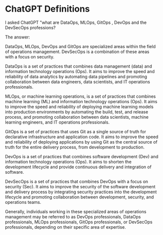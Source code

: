 # ChatGPT Definitions

I asked ChatGPT "what are DataOps, MLOps, GitOps , DevOps and the DevSecOps professions?

The answer:&#x20;

DataOps, MLOps, DevOps and GitOps are specialized areas within the field of operations management. DevSecOps is a combination of these areas with a focus on security.

DataOps is a set of practices that combines data management (data) and information technology operations (Ops). It aims to improve the speed and reliability of data analytics by automating data pipelines and promoting collaboration between data engineers, data scientists, and IT operations professionals.

MLOps, or machine learning operations, is a set of practices that combines machine learning (ML) and information technology operations (Ops). It aims to improve the speed and reliability of deploying machine learning models into production environments by automating the build, test, and release process, and promoting collaboration between data scientists, machine learning engineers, and IT operations professionals.

GitOps is a set of practices that uses Git as a single source of truth for declarative infrastructure and application code. It aims to improve the speed and reliability of deploying applications by using Git as the central source of truth for the entire delivery process, from development to production.

DevOps is a set of practices that combines software development (Dev) and information technology operations (Ops). It aims to shorten the development lifecycle and provide continuous delivery and integration of software.

DevSecOps is a set of practices that combines DevOps with a focus on security (Sec). It aims to improve the security of the software development and delivery process by integrating security practices into the development lifecycle and promoting collaboration between development, security, and operations teams.

Generally, individuals working in these specialized areas of operations management may be referred to as DevOps professionals, DataOps professionals, MLOps professionals, GitOps professionals, or DevSecOps professionals, depending on their specific area of expertise.
